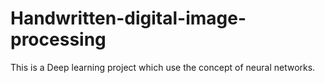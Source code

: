 # Handwritten-digital-image-processing
This is a Deep learning project which use the concept of  neural networks.
